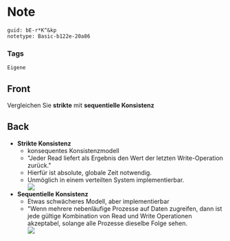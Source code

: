# Note
```
guid: bE-r*K^&kp
notetype: Basic-b122e-20a86
```

### Tags
```
Eigene
```

## Front
Vergleichen Sie <b>strikte</b> mit <b>sequentielle Konsistenz</b>

## Back
<ul>
  <li>
    <div>
      <strong>Strikte Konsistenz</strong>
    </div>
    <ul>
      <li>
        <div>
          konsequentes Konsistenzmodell
        </div>
      <li>
        <div>
          "Jeder Read liefert als Ergebnis den Wert der letzten
          Write-Operation zurück."
        </div>
      <li>
        <div>
          Hierfür ist absolute, globale Zeit notwendig.
        </div>
      <li>
        <div>
          Unmöglich in einem verteilten System implementierbar.
        </div>
        <div><img src= 
        "paste-97180ca30dbaa6fa4b7e523436e185b870f28744.jpg"></div>
    </ul>
  <li>
    <div>
      <strong>Sequentielle Konsistenz</strong>
    </div>
    <ul>
      <li>
        <div>
          Etwas schwächeres Modell, aber implementierbar
        </div>
      <li>
        <div>
          "Wenn mehrere nebenläufige Prozesse auf Daten zugreifen,
          dann ist jede gültige Kombination von Read und Write
          Operationen akzeptabel, solange alle Prozesse dieselbe
          Folge sehen.
        </div>
        <div><img src= 
        "paste-173c6b80d89bc7cbc46e3af3c90f1ace0ee04c07.jpg"></div>
    </ul>
</ul>
